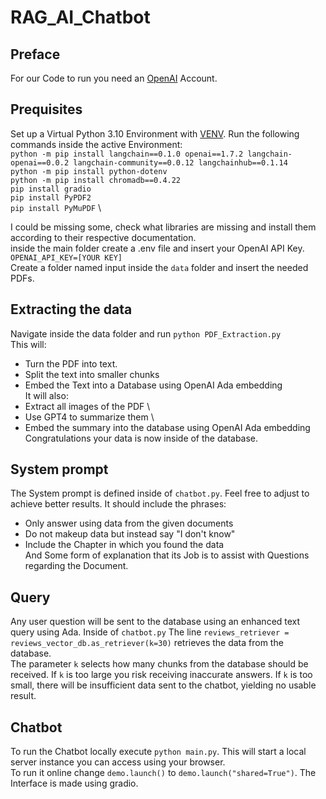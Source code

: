 # RAG_AI_Chatbot
## Preface
For our Code to run you need an [OpenAI](https://openai.com/de-DE/) Account. 
## Prequisites
Set up a Virtual Python 3.10 Environment with [VENV](https://realpython.com/python-virtual-environments-a-primer/).
Run the following commands inside the active Environment: \
` python -m pip install langchain==0.1.0 openai==1.7.2 langchain-openai==0.0.2 langchain-community==0.0.12 langchainhub==0.1.14 ` \
` python -m pip install python-dotenv `\
` python -m pip install chromadb==0.4.22 `\
`pip install gradio` \
`pip install PyPDF2` \
`pip install PyMuPDF` \

I could be missing some, check what libraries are missing and install them according to their respective documentation. \
inside the main folder create a  .env file and insert your OpenAI API Key. `OPENAI_API_KEY=[YOUR KEY]` \
Create a folder named input inside the `data` folder and insert the needed PDFs.
## Extracting the data
Navigate inside the data folder and run `python PDF_Extraction.py` \
This will:
* Turn the PDF into text.
* Split the text into smaller chunks
* Embed the Text into a Database using OpenAI Ada embedding \
It will also:
* Extract all images of the PDF \
* Use GPT4 to summarize them \
* Embed the summary into the database using OpenAI Ada embedding \
Congratulations your data is now inside of the database.

 ## System prompt
 The System prompt is defined inside of `chatbot.py`. Feel free to adjust to achieve better results. It should include the phrases:
 * Only answer using data from the given documents
 * Do not makeup data but instead say "I don't know"
 * Include the Chapter in which you found the data \
And Some form of explanation that its Job is to assist with Questions regarding the Document.
## Query
Any user question will be sent to the database using an enhanced text query using Ada. Inside of `chatbot.py`
The line `reviews_retriever = reviews_vector_db.as_retriever(k=30)` retrieves the data from the database. \
The parameter `k` selects how many chunks from the database should be received. If `k` is too large you risk receiving inaccurate answers.
If `k` is too small, there will be insufficient data sent to the chatbot, yielding no usable result. 

## Chatbot
To run the Chatbot locally execute `python main.py`. This will start a local server instance you can access using your browser. \
To run it online change `demo.launch()` to `demo.launch("shared=True")`. The Interface is made using gradio. 
